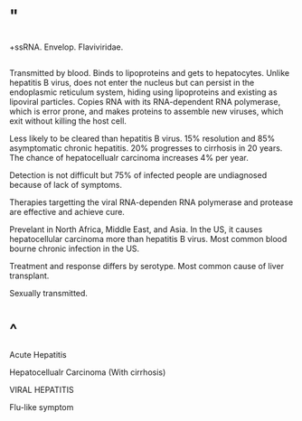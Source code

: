 # "

##

+ssRNA.
Envelop.
Flaviviridae.

##

Transmitted by blood.
Binds to lipoproteins and gets to hepatocytes.
Unlike hepatitis B virus, does not enter the nucleus but can persist in the endoplasmic reticulum system, hiding using lipoproteins and existing as lipoviral particles.
Copies RNA with its RNA-dependent RNA polymerase, which is error prone, and makes proteins to assemble new viruses, which exit without killing the host cell.

Less likely to be cleared than hepatitis B virus.
15% resolution and 85% asymptomatic chronic hepatitis.
20% progresses to cirrhosis in 20 years.
The chance of hepatocellualr carcinoma increases 4% per year.

Detection is not difficult but 75% of infected people are undiagnosed because of lack of symptoms.

Therapies targetting the viral RNA-dependen RNA polymerase and protease are effective and achieve cure.

Prevelant in North Africa, Middle East, and Asia.
In the US, it causes hepatocellular carcinoma more than hepatitis B virus.
Most common blood bourne chronic infection in the US.

Treatment and response differs by serotype.
Most common cause of liver transplant.

Sexually transmitted.

# ^

Acute Hepatitis

Hepatocellualr Carcinoma
(With cirrhosis)

VIRAL HEPATITIS

Flu-like symptom
